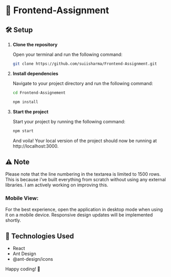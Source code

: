 # 🚀 Frontend-Assignment

## 🛠️ Setup

1. **Clone the repository**

   Open your terminal and run the following command:

   ```bash
   git clone https://github.com/suiisharma/Frontend-Assignment.git
   ```
2. **Install dependencies**
   
   Navigate to your project directory and run the following command:
   
   ```bash
   cd Frontend-Assignement
   ```
   ```bash
   npm install
   ```
   

4. **Start the project**

   
   Start your project by running the following command:

   ```bash
   npm start
   ```

   And voila! Your local version of the project should now be running at http://localhost:3000.


## ⚠️ Note

Please note that the line numbering in the textarea is limited to 1500 rows. 
This is because i’ve built everything from scratch without using any external libraries.
I am actively working on improving this.

### Mobile View:

For the best experience, open the application in desktop mode when using it on a mobile device.
Responsive design updates will be implemented shortly.

## 🧰 Technologies Used
* React
* Ant Design
* @ant-design/icons

Happy coding! 🎉
   
   
